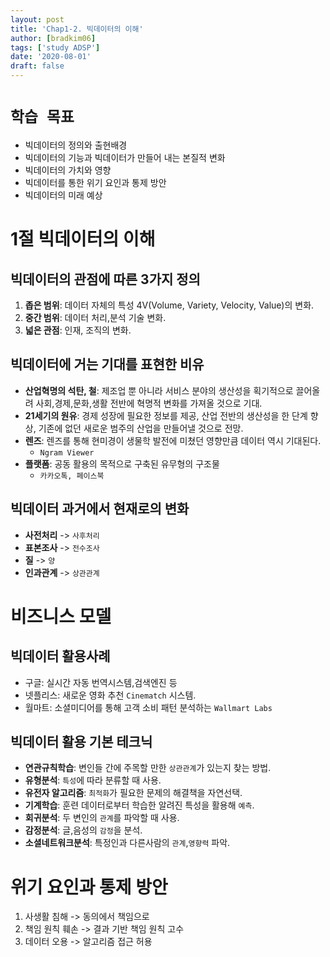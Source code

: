 ```yaml
---
layout: post
title: 'Chap1-2. 빅데이터의 이해'
author: [bradkim06]
tags: ['study ADSP']
date: '2020-08-01'
draft: false
---
```

**`학습 목표`**
===
- 빅데이터의 정의와 출현배경
- 빅데이터의 기능과 빅데이터가 만들어 내는 본질적 변화
- 빅데이터의 가치와 영향
- 빅데이터를 통한 위기 요인과 통제 방안
- 빅데이터의 미래 예상

**1절 빅데이터의 이해**
=======

빅데이터의 관점에 따른 3가지 정의
------
1. **좁은 범위**: 데이터 자체의 특성 4V(Volume, Variety, Velocity, Value)의 변화.
2. **중간 범위**: 데이터 처리,분석 기술 변화.
3. **넓은 관점**: 인재, 조직의 변화.

빅데이터에 거는 기대를 표현한 비유
-----
- **산업혁명의 석탄, 철**: 제조업 뿐 아니라 서비스 분야의 생산성을 획기적으로 끌어올려 사회,경제,문화,생활 전반에 혁명적 변화를 가져올 것으로 기대.
- **21세기의 원유**: 경제 성장에 필요한 정보를 제공, 산업 전반의 생산성을 한 단계 향상, 기존에 없던 새로운 범주의 산업을 만들어낼 것으로 전망.
- **렌즈**: 렌즈를 통해 현미경이 생물학 발전에 미쳤던 영향만큼 데이터 역시 기대된다. 
    - `Ngram Viewer`
- **플랫폼**: 공동 활용의 목적으로 구축된 유무형의 구조물 
    - `카카오톡, 페이스북`

빅데이터 과거에서 현재로의 변화
---
- **사전처리** -> `사후처리`
- **표본조사** -> `전수조사`
- **질** -> `양`
- **인과관계** -> `상관관계`

**비즈니스 모델**
======

빅데이터 활용사례
---
- 구글: 실시간 자동 번역시스템,검색엔진 등
- 넷플리스: 새로운 영화 추천 `Cinematch` 시스템.
- 월마트: 소셜미디어를 통해 고객 소비 패턴 분석하는 `Wallmart Labs`

빅데이터 활용 기본 테크닉
---
- **연관규칙학습**: 변인들 간에 주목할 만한 `상관관계`가 있는지 찾는 방법.
- **유형분석**: `특성`에 따라 분류할 때 사용.
- **유전자 알고리즘**: `최적화`가 필요한 문제의 해결책을 자연선택.
- **기계학습**: 훈련 데이터로부터 학습한 알려진 특성을 활용해 `예측`.
- **회귀분석**: 두 변인의 `관계`를 파악할 때 사용.
- **감정분석**: 글,음성의 `감정`을 분석.
- **소셜네트워크분석**: 특정인과 다른사람의 `관계`,`영향력` 파악.

**위기 요인과 통제 방안**
====

1. 사생활 침해 -> 동의에서 책임으로
2. 책임 원칙 훼손 -> 결과 기반 책임 원칙 고수
3. 데이터 오용 -> 알고리즘 접근 허용
